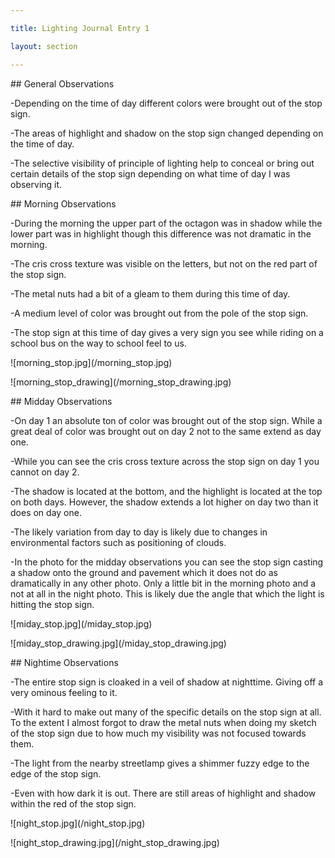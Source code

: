 ```yaml
---

title: Lighting Journal Entry 1

layout: section

---
```




\## General Observations



-Depending on the time of day different colors were brought out of the stop sign.

-The areas of highlight and shadow on the stop sign changed depending on the time of day. 

-The selective visibility of principle of lighting help to conceal or bring out certain details of the stop sign depending on what time of day I was observing it.



\## Morning Observations



-During the morning the upper part of the octagon was in shadow while the lower part was in highlight though this difference was not dramatic in the morning.

-The cris cross texture was visible on the letters, but not on the red part of the stop sign.

-The metal nuts had a bit of a gleam to them during this time of day.

-A medium level of color was brought out from the pole of the stop sign.

-The stop sign at this time of day gives a very sign you see while riding on a school bus on the way to school feel to us.





!\[morning\_stop.jpg](/morning\_stop.jpg)



!\[morning\_stop\_drawing](/morning\_stop\_drawing.jpg)



\## Midday Observations



-On day 1 an absolute ton of color was brought out of the stop sign. While a great deal of color was brought out on day 2 not to the same extend as day one.

-While you can see the cris cross texture across the stop sign on day 1 you cannot on day 2.

-The shadow is located at the bottom, and the highlight is located at the top on both days. However, the shadow extends a lot higher on day two than it does on day one.

-The likely variation from day to day is likely due to changes in environmental factors such as positioning of clouds.

-In the photo for the midday observations you can see the stop sign casting a shadow onto the ground and pavement which it does not do as dramatically in any other photo. Only a little bit in the morning photo and a not at all in the night photo. This is likely due the angle that which the light is hitting the stop sign.



!\[miday\_stop.jpg](/miday\_stop.jpg)



!\[miday\_stop\_drawing.jpg](/miday\_stop\_drawing.jpg)



\## Nightime Observations



-The entire stop sign is cloaked in a veil of shadow at nighttime. Giving off a very ominous feeling to it.

-With it hard to make out many of the specific details on the stop sign at all. To the extent I almost forgot to draw the metal nuts when doing my sketch of the stop sign due to how much my visibility was not focused towards them.

-The light from the nearby streetlamp gives a shimmer fuzzy edge to the edge of the stop sign.

-Even with how dark it is out. There are still areas of highlight and shadow within the red of the stop sign.



!\[night\_stop.jpg](/night\_stop.jpg)



!\[night\_stop\_drawing.jpg](/night\_stop\_drawing.jpg)



